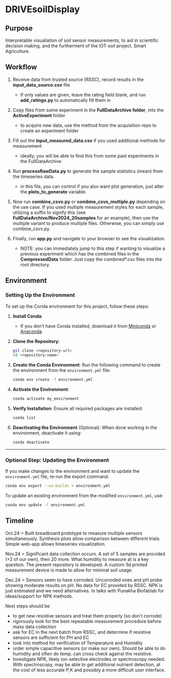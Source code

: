 # DRIVEsoilDisplay

## Purpose
Interpretable visualiation of soil sensor measurements, to aid in scientific decision making, and the furtherment of the IOT-soil project. Smart Agriculture. 


## Workflow 
1. Receive data from trusted source (RSSC), record results in the **input_data_source.csv** file
    
    - If only values are given, leave the rating field blank, and run **add_ratings.py** to automatically fill them in

2. Copy files from some experiment in the **FullDataArchive folder**, into the **ActiveExperiment** folder
    
    - to acquire new data, use the method from the acquisition repo to create an experiment folder 

3. Fill out the **input_measured_data.csv** if you used additional methods for measurement

    - ideally, you will be able to find this from some past experiments in the FullDataArchive

4. Run **processRawData.py** to generate the sample statistics (mean) from the timeseries data. 

    - in this file, you can control if you also want plot generation, just alter the  **plots_to_generate** variable. 

5. Now run **combine_csvs.py** or **combine_csvs_multiple.py** depending on the use case. If you used multiple measurement styles for each sample, utilizing a suffix to signify this (see **FullDataArchive/Nov2024_20samples** for an example), then use the multiple variant to produce multiple files. Otherwise, you can simply use combine_csvs.py. 

6. Finally, run **app.py** and navigate to your browser to see the visualization. 

    - NOTE: you can immediately jump to this step if wanting to visualize a previous experiment which has the combined files in the **CompressedData** folder. Just copy the combined*.csv files into the root directory. 



## Environment

### Setting Up the Environment

To set up the Conda environment for this project, follow these steps:

1. **Install Conda**:
   - If you don’t have Conda installed, download it from [Miniconda](https://docs.conda.io/en/latest/miniconda.html) or [Anaconda](https://www.anaconda.com/).

2. **Clone the Repository**:
   ```bash
   git clone <repository-url>
   cd <repository-name>
   ```

3. **Create the Conda Environment**:
   Run the following command to create the environment from the `environment.yml` file:
   ```bash
   conda env create -f environment.yml
   ```

4. **Activate the Environment**:
   ```bash
   conda activate my_environment
   ```

5. **Verify Installation**:
   Ensure all required packages are installed:
   ```bash
   conda list
   ```

6. **Deactivating the Environment** (Optional):
   When done working in the environment, deactivate it using:
   ```bash
   conda deactivate
   ```

---

### Optional Step: Updating the Environment

If you make changes to the environment and want to update the `environment.yml` file, re-run the export command:
   ```bash
   conda env export --no-builds > environment.yml
   ```

To update an existing environment from the modified `environment.yml`, use:
   ```bash
   conda env update -f environment.yml
   ```





## Timeline 

Oct.24 = Built breadboard prototype to measure multiple sensors simultaneously. Synthesis plots allow comparison between different trials. Simple web-app allows timeseries visualization. 

Nov.24 = Significant data collection occurs. A set of 5 samples are provided (+2 of our own), then 20 more. What humidity to measure at is a key question. The present repository is developed. A custom 3d printed measurement device is made to allow for minimal soil usage. 

Dec.24 = Sensors seem to have corroded. Uncorroded ones and pH probe showing moderate results on pH. No data for EC provided by RSSC. NPK is just estimated and we need alternatives. In talks with Punakha Biofablab for ideas/support for NPK methods. 

Next steps should be 
* to get new resistive sensors and treat them properly (so don't corrode)
* rigorously look for the best repeatable measurement procedure before mass data collection
* ask for EC in the next batch from RSSC, and determine if resistive sensors are sufficient for PH and EC 
* look into method for verification of Temperature and Humidity 
* order simple capacitive sensors (or make our own). Should be able to do humidity and often do temp. can cross check against the resistive. 
* Investigate NPK, likely ion-selective electrodes or spectroscopy needed. With spectroscopy, may be able to get additional nutrient detection, at the cost of less accurate P,K and possibly a more difficult user interface.
